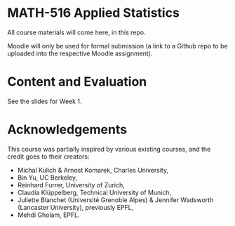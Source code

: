 
<!-- README.md is generated from README.Rmd. Please edit that file -->

# MATH-516 Applied Statistics

<!-- badges: start -->
<!-- badges: end -->

All course materials will come here, in this repo.

Moodle will only be used for formal submission (a link to a Github repo
to be uploaded into the respective Moodle assignment).

# Content and Evaluation

See the slides for Week 1.

# Acknowledgements

This course was partially inspired by various existing courses, and the
credit goes to their creators:

- Michal Kulich & Arnost Komarek, Charles University,
- Bin Yu, UC Berkeley,
- Reinhard Furrer, University of Zurich,
- Claudia Klüppelberg, Technical University of Munich,
- Juliette Blanchet (Université Grenoble Alpes) & Jennifer Wadsworth
  (Lancaster University), previously EPFL,
- Mehdi Gholam, EPFL.
